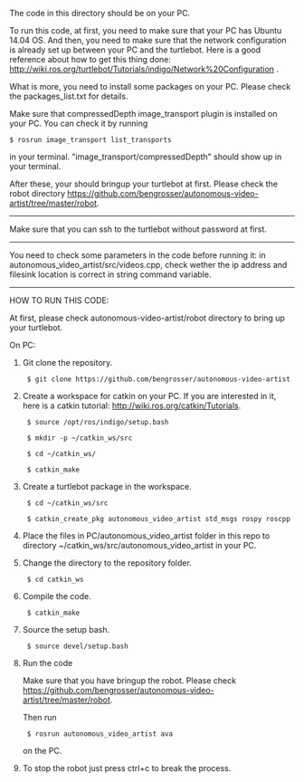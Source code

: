The code in this directory should be on your PC.

To run this code, at first, you need to make sure that your PC has Ubuntu 14.04 OS. And then, you need to make sure that the network configuration is already set up between your PC and the turtlebot. Here is a good reference about how to get this thing done: http://wiki.ros.org/turtlebot/Tutorials/indigo/Network%20Configuration .

What is more, you need to install some packages on your PC. Please check the packages_list.txt for details.

Make sure that compressedDepth image_transport plugin is installed on your PC. You can check it by running

    $ rosrun image_transport list_transports

in your terminal. "image_transport/compressedDepth" should show up in your terminal. 

After these, your should bringup your turtlebot at first. Please check the robot directory https://github.com/bengrosser/autonomous-video-artist/tree/master/robot.


-------------------------------------

Make sure that you can ssh to the turtlebot without password at first.

-------------------------------------

You need to check some parameters in the code before running it: in autonomous_video_artist/src/videos.cpp, check wether the ip address and filesink location is correct in string command variable.

-------------------------------------

HOW TO RUN THIS CODE:

At first, please check autonomous-video-artist/robot directory to bring up your turtlebot.

On PC:

1. Git clone the repository. 

        $ git clone https://github.com/bengrosser/autonomous-video-artist

2. Create a workspace for catkin on your PC. If you are interested in it, here is a catkin tutorial: http://wiki.ros.org/catkin/Tutorials.

        $ source /opt/ros/indigo/setup.bash

        $ mkdir -p ~/catkin_ws/src

        $ cd ~/catkin_ws/

        $ catkin_make

3. Create a turtlebot package in the workspace.

        $ cd ~/catkin_ws/src

        $ catkin_create_pkg autonomous_video_artist std_msgs rospy roscpp

4. Place the files in PC/autonomous_video_artist folder in this repo to directory ~/catkin_ws/src/autonomous_video_artist in your PC.

5. Change the directory to the repository folder.

        $ cd catkin_ws

6. Compile the code.

        $ catkin_make

7. Source the setup bash.

        $ source devel/setup.bash

8. Run the code

    Make sure that you have bringup the robot. Please check https://github.com/bengrosser/autonomous-video-artist/tree/master/robot.

    Then run

        $ rosrun autonomous_video_artist ava
    
    on the PC.

9. To stop the robot just press ctrl+c to break the process.
